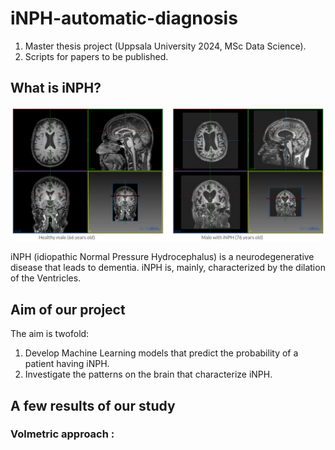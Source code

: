 # iNPH-automatic-diagnosis
1) Master thesis project (Uppsala University 2024, MSc Data Science).
2) Scripts for papers to be published.

## What is iNPH?
![healthy vs iNPH](./images/healthy_vs_iNPH.png)

iNPH (idiopathic Normal Pressure Hydrocephalus) is a neurodegenerative disease that leads to dementia. iNPH is, mainly, characterized by the dilation of the Ventricles.

## Aim of our project

The aim is twofold:

1) Develop Machine Learning models that predict the probability of a patient having iNPH.
2) Investigate the patterns on the brain that characterize iNPH.

## A few results of our study

### Volmetric approach :


